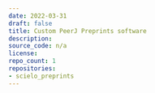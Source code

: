 ```yaml
---
date: 2022-03-31
draft: false
title: Custom PeerJ Preprints software
description:
source_code: n/a
license:
repo_count: 1
repositories:
- scielo_preprints
---
```



